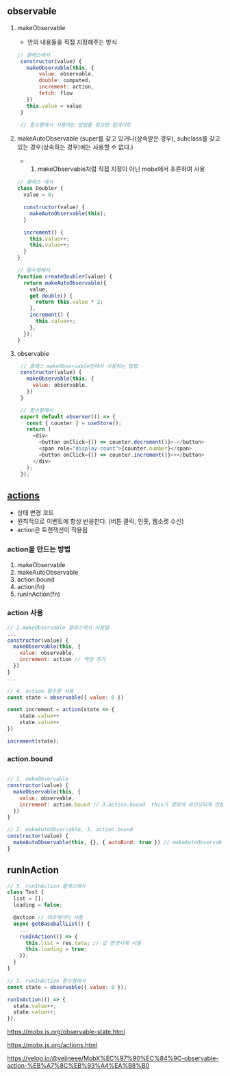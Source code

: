 ## observable

1. makeObservable

   - 안의 내용들을 직접 지정해주는 방식

   ```js
   // 클래스에서
    constructor(value) {
      makeObservable(this, {
          value: observable,
          double: computed,
          increment: action,
          fetch: flow
      })
      this.value = value
    }

    // 함수형에서 사용하는 방법을 찾으면 업데이트
   ```

2. makeAutoObservable (super를 갖고 있거나(상속받은 경우), subclass를 갖고 있는 경우(상속하는 경우)에는 사용할 수 없다.)

   - 1. makeObservable처럼 직접 지정이 아닌 mobx에서 추론하여 사용

   ```js
   // 클래스 에서
   class Doubler {
     value = 0;

     constructor(value) {
       makeAutoObservable(this);
     }

     increment() {
       this.value++;
       this.value++;
     }
   }

   // 함수형에서
   function createDoubler(value) {
     return makeAutoObservable({
       value,
       get double() {
         return this.value * 2;
       },
       increment() {
         this.value++;
       },
     });
   }
   ```

3. observable

   ```js
    // 클래스 makeObservable안에서 사용하는 방법
    constructor(value) {
      makeObservable(this, {
        value: observable,
      })
    }

    // 함수형에서
    export default observer(() => {
      const { counter } = useStore();
      return (
        <div>
          <button onClick={() => counter.decrement()}>-</button>
          <span role="display-count">{counter.number}</span>
          <button onClick={() => counter.increment()}>+</button>
        </div>
      );
    });
   ```

## [actions](https://mobx.js.org/actions.html)

- 상태 변경 코드
- 원칙적으로 이벤트에 항상 반응한다. (버튼 클릭, 인풋, 웹소켓 수신)
- action은 트랜잭션이 적용됨

### action을 만드는 방법

1. makeObservable
2. makeAutoObservable
3. action.bound
4. action(fn)
5. runInAction(fn)

### action 사용

```js
// 1.makeObservable 클래스에서 사용법
...
constructor(value) {
  makeObservable(this, {
    value: observable,
    increment: action // 액션 추가
  })
}
...

// 4. action 함수형 사용
const state = observable({ value: 0 })

const increment = action(state => {
    state.value++
    state.value++
})

increment(state);

```

### action.bound

```js

// 1. makeObservable
constructor(value) {
  makeObservable(this, {
    value: observable,
    increment: action.bound // 3.action.bound  this가 알맞게 바인딩되게 만들어줌
  })
}

// 2. makeAutoObservable, 3. action.bound
constructor(value) {
  makeAutoObservable(this, {}, { autoBind: true }) // makeAutoObservable로 옵저버를 만들 때 적어도된다.
}
```

## runInAction

```js
// 5. runInAction 클래스에서
class Test {
  list = [];
  loading = false;

  @action // 데코레이터 사용
  async getBaseballList() {
    ...
    runInAction(() => {
      this.list = res.data; // 값 변경시에 사용
      this.loading = true;
    });
  }
}

// 5. runInAction 함수형에서
const state = observable({ value: 0 });

runInAction(() => {
  state.value++;
  state.value++;
});
```

https://mobx.js.org/observable-state.html

https://mobx.js.org/actions.html

https://velog.io/@yejineee/MobX%EC%97%90%EC%84%9C-observable-action-%EB%A7%8C%EB%93%A4%EA%B8%B0
